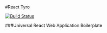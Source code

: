 #React Tyro

[![Build Status](https://travis-ci.org/jmparsons/react-tyro.svg?branch=master)](https://travis-ci.org/jmparsons/react-tyro)

###Universal React Web Application Boilerplate